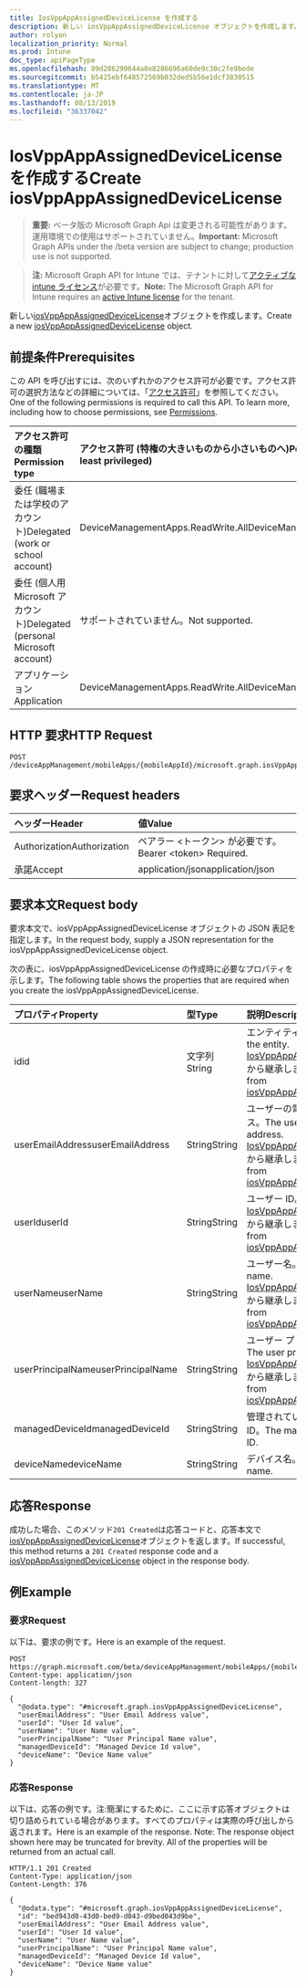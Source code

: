 ```yaml
---
title: IosVppAppAssignedDeviceLicense を作成する
description: 新しい iosVppAppAssignedDeviceLicense オブジェクトを作成します。
author: rolyon
localization_priority: Normal
ms.prod: Intune
doc_type: apiPageType
ms.openlocfilehash: 89d286290644a0e8286696a60de9c30c2fe9bede
ms.sourcegitcommit: b5425ebf648572569b032ded5b56e1dcf3830515
ms.translationtype: MT
ms.contentlocale: ja-JP
ms.lasthandoff: 08/13/2019
ms.locfileid: "36337042"
---
```

# <a name="create-iosvppappassigneddevicelicense"></a><span data-ttu-id="6e227-103">IosVppAppAssignedDeviceLicense を作成する</span><span class="sxs-lookup"><span data-stu-id="6e227-103">Create iosVppAppAssignedDeviceLicense</span></span>

> <span data-ttu-id="6e227-104">**重要:** ベータ版の Microsoft Graph Api は変更される可能性があります。運用環境での使用はサポートされていません。</span><span class="sxs-lookup"><span data-stu-id="6e227-104">**Important:** Microsoft Graph APIs under the /beta version are subject to change; production use is not supported.</span></span>

> <span data-ttu-id="6e227-105">**注:** Microsoft Graph API for Intune では、テナントに対して[アクティブな intune ライセンス](https://go.microsoft.com/fwlink/?linkid=839381)が必要です。</span><span class="sxs-lookup"><span data-stu-id="6e227-105">**Note:** The Microsoft Graph API for Intune requires an [active Intune license](https://go.microsoft.com/fwlink/?linkid=839381) for the tenant.</span></span>

<span data-ttu-id="6e227-106">新しい[iosVppAppAssignedDeviceLicense](../resources/intune-apps-iosvppappassigneddevicelicense.md)オブジェクトを作成します。</span><span class="sxs-lookup"><span data-stu-id="6e227-106">Create a new [iosVppAppAssignedDeviceLicense](../resources/intune-apps-iosvppappassigneddevicelicense.md) object.</span></span>

## <a name="prerequisites"></a><span data-ttu-id="6e227-107">前提条件</span><span class="sxs-lookup"><span data-stu-id="6e227-107">Prerequisites</span></span>
<span data-ttu-id="6e227-p101">この API を呼び出すには、次のいずれかのアクセス許可が必要です。アクセス許可の選択方法などの詳細については、「[アクセス許可](/graph/permissions-reference)」を参照してください。</span><span class="sxs-lookup"><span data-stu-id="6e227-p101">One of the following permissions is required to call this API. To learn more, including how to choose permissions, see [Permissions](/graph/permissions-reference).</span></span>

|<span data-ttu-id="6e227-110">アクセス許可の種類</span><span class="sxs-lookup"><span data-stu-id="6e227-110">Permission type</span></span>|<span data-ttu-id="6e227-111">アクセス許可 (特権の大きいものから小さいものへ)</span><span class="sxs-lookup"><span data-stu-id="6e227-111">Permissions (from most to least privileged)</span></span>|
|:---|:---|
|<span data-ttu-id="6e227-112">委任 (職場または学校のアカウント)</span><span class="sxs-lookup"><span data-stu-id="6e227-112">Delegated (work or school account)</span></span>|<span data-ttu-id="6e227-113">DeviceManagementApps.ReadWrite.All</span><span class="sxs-lookup"><span data-stu-id="6e227-113">DeviceManagementApps.ReadWrite.All</span></span>|
|<span data-ttu-id="6e227-114">委任 (個人用 Microsoft アカウント)</span><span class="sxs-lookup"><span data-stu-id="6e227-114">Delegated (personal Microsoft account)</span></span>|<span data-ttu-id="6e227-115">サポートされていません。</span><span class="sxs-lookup"><span data-stu-id="6e227-115">Not supported.</span></span>|
|<span data-ttu-id="6e227-116">アプリケーション</span><span class="sxs-lookup"><span data-stu-id="6e227-116">Application</span></span>|<span data-ttu-id="6e227-117">DeviceManagementApps.ReadWrite.All</span><span class="sxs-lookup"><span data-stu-id="6e227-117">DeviceManagementApps.ReadWrite.All</span></span>|

## <a name="http-request"></a><span data-ttu-id="6e227-118">HTTP 要求</span><span class="sxs-lookup"><span data-stu-id="6e227-118">HTTP Request</span></span>
<!-- {
  "blockType": "ignored"
}
-->
``` http
POST /deviceAppManagement/mobileApps/{mobileAppId}/microsoft.graph.iosVppApp/assignedLicenses
```

## <a name="request-headers"></a><span data-ttu-id="6e227-119">要求ヘッダー</span><span class="sxs-lookup"><span data-stu-id="6e227-119">Request headers</span></span>
|<span data-ttu-id="6e227-120">ヘッダー</span><span class="sxs-lookup"><span data-stu-id="6e227-120">Header</span></span>|<span data-ttu-id="6e227-121">値</span><span class="sxs-lookup"><span data-stu-id="6e227-121">Value</span></span>|
|:---|:---|
|<span data-ttu-id="6e227-122">Authorization</span><span class="sxs-lookup"><span data-stu-id="6e227-122">Authorization</span></span>|<span data-ttu-id="6e227-123">ベアラー &lt;トークン&gt; が必要です。</span><span class="sxs-lookup"><span data-stu-id="6e227-123">Bearer &lt;token&gt; Required.</span></span>|
|<span data-ttu-id="6e227-124">承諾</span><span class="sxs-lookup"><span data-stu-id="6e227-124">Accept</span></span>|<span data-ttu-id="6e227-125">application/json</span><span class="sxs-lookup"><span data-stu-id="6e227-125">application/json</span></span>|

## <a name="request-body"></a><span data-ttu-id="6e227-126">要求本文</span><span class="sxs-lookup"><span data-stu-id="6e227-126">Request body</span></span>
<span data-ttu-id="6e227-127">要求本文で、iosVppAppAssignedDeviceLicense オブジェクトの JSON 表記を指定します。</span><span class="sxs-lookup"><span data-stu-id="6e227-127">In the request body, supply a JSON representation for the iosVppAppAssignedDeviceLicense object.</span></span>

<span data-ttu-id="6e227-128">次の表に、iosVppAppAssignedDeviceLicense の作成時に必要なプロパティを示します。</span><span class="sxs-lookup"><span data-stu-id="6e227-128">The following table shows the properties that are required when you create the iosVppAppAssignedDeviceLicense.</span></span>

|<span data-ttu-id="6e227-129">プロパティ</span><span class="sxs-lookup"><span data-stu-id="6e227-129">Property</span></span>|<span data-ttu-id="6e227-130">型</span><span class="sxs-lookup"><span data-stu-id="6e227-130">Type</span></span>|<span data-ttu-id="6e227-131">説明</span><span class="sxs-lookup"><span data-stu-id="6e227-131">Description</span></span>|
|:---|:---|:---|
|<span data-ttu-id="6e227-132">id</span><span class="sxs-lookup"><span data-stu-id="6e227-132">id</span></span>|<span data-ttu-id="6e227-133">文字列</span><span class="sxs-lookup"><span data-stu-id="6e227-133">String</span></span>|<span data-ttu-id="6e227-134">エンティティのキー。</span><span class="sxs-lookup"><span data-stu-id="6e227-134">Key of the entity.</span></span> <span data-ttu-id="6e227-135">[IosVppAppAssignedLicense](../resources/intune-apps-iosvppappassignedlicense.md)から継承します。</span><span class="sxs-lookup"><span data-stu-id="6e227-135">Inherited from [iosVppAppAssignedLicense](../resources/intune-apps-iosvppappassignedlicense.md)</span></span>|
|<span data-ttu-id="6e227-136">userEmailAddress</span><span class="sxs-lookup"><span data-stu-id="6e227-136">userEmailAddress</span></span>|<span data-ttu-id="6e227-137">String</span><span class="sxs-lookup"><span data-stu-id="6e227-137">String</span></span>|<span data-ttu-id="6e227-138">ユーザーの電子メールアドレス。</span><span class="sxs-lookup"><span data-stu-id="6e227-138">The user email address.</span></span> <span data-ttu-id="6e227-139">[IosVppAppAssignedLicense](../resources/intune-apps-iosvppappassignedlicense.md)から継承します。</span><span class="sxs-lookup"><span data-stu-id="6e227-139">Inherited from [iosVppAppAssignedLicense](../resources/intune-apps-iosvppappassignedlicense.md)</span></span>|
|<span data-ttu-id="6e227-140">userId</span><span class="sxs-lookup"><span data-stu-id="6e227-140">userId</span></span>|<span data-ttu-id="6e227-141">String</span><span class="sxs-lookup"><span data-stu-id="6e227-141">String</span></span>|<span data-ttu-id="6e227-142">ユーザー ID。</span><span class="sxs-lookup"><span data-stu-id="6e227-142">The user ID.</span></span> <span data-ttu-id="6e227-143">[IosVppAppAssignedLicense](../resources/intune-apps-iosvppappassignedlicense.md)から継承します。</span><span class="sxs-lookup"><span data-stu-id="6e227-143">Inherited from [iosVppAppAssignedLicense](../resources/intune-apps-iosvppappassignedlicense.md)</span></span>|
|<span data-ttu-id="6e227-144">userName</span><span class="sxs-lookup"><span data-stu-id="6e227-144">userName</span></span>|<span data-ttu-id="6e227-145">String</span><span class="sxs-lookup"><span data-stu-id="6e227-145">String</span></span>|<span data-ttu-id="6e227-146">ユーザー名。</span><span class="sxs-lookup"><span data-stu-id="6e227-146">The user name.</span></span> <span data-ttu-id="6e227-147">[IosVppAppAssignedLicense](../resources/intune-apps-iosvppappassignedlicense.md)から継承します。</span><span class="sxs-lookup"><span data-stu-id="6e227-147">Inherited from [iosVppAppAssignedLicense](../resources/intune-apps-iosvppappassignedlicense.md)</span></span>|
|<span data-ttu-id="6e227-148">userPrincipalName</span><span class="sxs-lookup"><span data-stu-id="6e227-148">userPrincipalName</span></span>|<span data-ttu-id="6e227-149">String</span><span class="sxs-lookup"><span data-stu-id="6e227-149">String</span></span>|<span data-ttu-id="6e227-150">ユーザー プリンシパル名。</span><span class="sxs-lookup"><span data-stu-id="6e227-150">The user principal name.</span></span> <span data-ttu-id="6e227-151">[IosVppAppAssignedLicense](../resources/intune-apps-iosvppappassignedlicense.md)から継承します。</span><span class="sxs-lookup"><span data-stu-id="6e227-151">Inherited from [iosVppAppAssignedLicense](../resources/intune-apps-iosvppappassignedlicense.md)</span></span>|
|<span data-ttu-id="6e227-152">managedDeviceId</span><span class="sxs-lookup"><span data-stu-id="6e227-152">managedDeviceId</span></span>|<span data-ttu-id="6e227-153">String</span><span class="sxs-lookup"><span data-stu-id="6e227-153">String</span></span>|<span data-ttu-id="6e227-154">管理されているデバイス ID。</span><span class="sxs-lookup"><span data-stu-id="6e227-154">The managed device ID.</span></span>|
|<span data-ttu-id="6e227-155">deviceName</span><span class="sxs-lookup"><span data-stu-id="6e227-155">deviceName</span></span>|<span data-ttu-id="6e227-156">String</span><span class="sxs-lookup"><span data-stu-id="6e227-156">String</span></span>|<span data-ttu-id="6e227-157">デバイス名。</span><span class="sxs-lookup"><span data-stu-id="6e227-157">The device name.</span></span>|



## <a name="response"></a><span data-ttu-id="6e227-158">応答</span><span class="sxs-lookup"><span data-stu-id="6e227-158">Response</span></span>
<span data-ttu-id="6e227-159">成功した場合、このメソッド`201 Created`は応答コードと、応答本文で[iosVppAppAssignedDeviceLicense](../resources/intune-apps-iosvppappassigneddevicelicense.md)オブジェクトを返します。</span><span class="sxs-lookup"><span data-stu-id="6e227-159">If successful, this method returns a `201 Created` response code and a [iosVppAppAssignedDeviceLicense](../resources/intune-apps-iosvppappassigneddevicelicense.md) object in the response body.</span></span>

## <a name="example"></a><span data-ttu-id="6e227-160">例</span><span class="sxs-lookup"><span data-stu-id="6e227-160">Example</span></span>

### <a name="request"></a><span data-ttu-id="6e227-161">要求</span><span class="sxs-lookup"><span data-stu-id="6e227-161">Request</span></span>
<span data-ttu-id="6e227-162">以下は、要求の例です。</span><span class="sxs-lookup"><span data-stu-id="6e227-162">Here is an example of the request.</span></span>
``` http
POST https://graph.microsoft.com/beta/deviceAppManagement/mobileApps/{mobileAppId}/microsoft.graph.iosVppApp/assignedLicenses
Content-type: application/json
Content-length: 327

{
  "@odata.type": "#microsoft.graph.iosVppAppAssignedDeviceLicense",
  "userEmailAddress": "User Email Address value",
  "userId": "User Id value",
  "userName": "User Name value",
  "userPrincipalName": "User Principal Name value",
  "managedDeviceId": "Managed Device Id value",
  "deviceName": "Device Name value"
}
```

### <a name="response"></a><span data-ttu-id="6e227-163">応答</span><span class="sxs-lookup"><span data-stu-id="6e227-163">Response</span></span>
<span data-ttu-id="6e227-p107">以下は、応答の例です。注:簡潔にするために、ここに示す応答オブジェクトは切り詰められている場合があります。すべてのプロパティは実際の呼び出しから返されます。</span><span class="sxs-lookup"><span data-stu-id="6e227-p107">Here is an example of the response. Note: The response object shown here may be truncated for brevity. All of the properties will be returned from an actual call.</span></span>
``` http
HTTP/1.1 201 Created
Content-Type: application/json
Content-Length: 376

{
  "@odata.type": "#microsoft.graph.iosVppAppAssignedDeviceLicense",
  "id": "bed943d0-43d0-bed9-d043-d9bed043d9be",
  "userEmailAddress": "User Email Address value",
  "userId": "User Id value",
  "userName": "User Name value",
  "userPrincipalName": "User Principal Name value",
  "managedDeviceId": "Managed Device Id value",
  "deviceName": "Device Name value"
}
```






